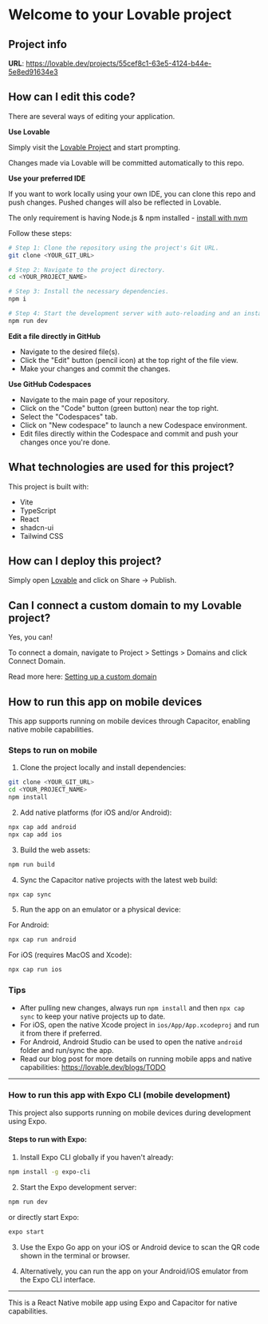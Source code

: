
# Welcome to your Lovable project

## Project info

**URL**: https://lovable.dev/projects/55cef8c1-63e5-4124-b44e-5e8ed91634e3

## How can I edit this code?

There are several ways of editing your application.

**Use Lovable**

Simply visit the [Lovable Project](https://lovable.dev/projects/55cef8c1-63e5-4124-b44e-5e8ed91634e3) and start prompting.

Changes made via Lovable will be committed automatically to this repo.

**Use your preferred IDE**

If you want to work locally using your own IDE, you can clone this repo and push changes. Pushed changes will also be reflected in Lovable.

The only requirement is having Node.js & npm installed - [install with nvm](https://github.com/nvm-sh/nvm#installing-and-updating)

Follow these steps:

```sh
# Step 1: Clone the repository using the project's Git URL.
git clone <YOUR_GIT_URL>

# Step 2: Navigate to the project directory.
cd <YOUR_PROJECT_NAME>

# Step 3: Install the necessary dependencies.
npm i

# Step 4: Start the development server with auto-reloading and an instant preview.
npm run dev
```

**Edit a file directly in GitHub**

- Navigate to the desired file(s).
- Click the "Edit" button (pencil icon) at the top right of the file view.
- Make your changes and commit the changes.

**Use GitHub Codespaces**

- Navigate to the main page of your repository.
- Click on the "Code" button (green button) near the top right.
- Select the "Codespaces" tab.
- Click on "New codespace" to launch a new Codespace environment.
- Edit files directly within the Codespace and commit and push your changes once you're done.

## What technologies are used for this project?

This project is built with:

- Vite
- TypeScript
- React
- shadcn-ui
- Tailwind CSS

## How can I deploy this project?

Simply open [Lovable](https://lovable.dev/projects/55cef8c1-63e5-4124-b44e-5e8ed91634e3) and click on Share -> Publish.

## Can I connect a custom domain to my Lovable project?

Yes, you can!

To connect a domain, navigate to Project > Settings > Domains and click Connect Domain.

Read more here: [Setting up a custom domain](https://docs.lovable.dev/tips-tricks/custom-domain#step-by-step-guide)

## How to run this app on mobile devices

This app supports running on mobile devices through Capacitor, enabling native mobile capabilities.

### Steps to run on mobile

1. Clone the project locally and install dependencies:

```sh
git clone <YOUR_GIT_URL>
cd <YOUR_PROJECT_NAME>
npm install
```

2. Add native platforms (for iOS and/or Android):

```sh
npx cap add android
npx cap add ios
```

3. Build the web assets:

```sh
npm run build
```

4. Sync the Capacitor native projects with the latest web build:

```sh
npx cap sync
```

5. Run the app on an emulator or a physical device:

For Android:

```sh
npx cap run android
```

For iOS (requires MacOS and Xcode):

```sh
npx cap run ios
```

### Tips

- After pulling new changes, always run `npm install` and then `npx cap sync` to keep your native projects up to date.
- For iOS, open the native Xcode project in `ios/App/App.xcodeproj` and run it from there if preferred.
- For Android, Android Studio can be used to open the native `android` folder and run/sync the app.
- Read our blog post for more details on running mobile apps and native capabilities: https://lovable.dev/blogs/TODO

---

### How to run this app with Expo CLI (mobile development)

This project also supports running on mobile devices during development using Expo.

#### Steps to run with Expo:

1. Install Expo CLI globally if you haven't already:

```sh
npm install -g expo-cli
```

2. Start the Expo development server:

```sh
npm run dev
```

or directly start Expo:

```sh
expo start
```

3. Use the Expo Go app on your iOS or Android device to scan the QR code shown in the terminal or browser.

4. Alternatively, you can run the app on your Android/iOS emulator from the Expo CLI interface.

---

This is a React Native mobile app using Expo and Capacitor for native capabilities.

